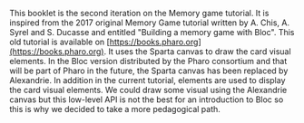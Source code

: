 

This booklet is the second iteration on the Memory game tutorial. 
It is inspired from the 2017 original Memory Game tutorial written by A. Chis, A. Syrel and S. Ducasse and entitled "Building a memory game with Bloc". This old tutorial is available on [https://books.pharo.org](https://books.pharo.org). It uses the Sparta canvas to draw the card visual elements. In the Bloc version distributed by the Pharo consortium and that will be part of Pharo in the future, the Sparta canvas has been replaced by Alexandrie. In addition in the current tutorial, elements are used to display the card visual elements. We could draw some visual using the Alexandrie canvas but this low-level API is not the best for an introduction to Bloc so this is why we decided to take a more pedagogical path.  

<!inputFile|path=Chapters/MemoryGameModel.md!>
<!inputFile|path=Chapters/BuildingUI.md!>
<!inputFile|path=Chapters/AddingInteraction.md!>
<!inputFile|path=Chapters/AlternativeUI.md!>